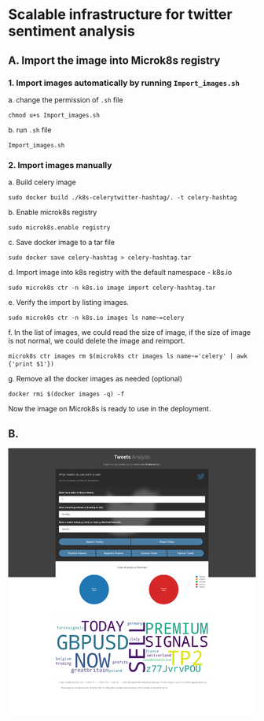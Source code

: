 # Scalable infrastructure for twitter sentiment analysis
## A. Import the image into Microk8s registry
### 1. Import images automatically by running `Import_images.sh`
a. change the permission of `.sh` file
```
chmod u+s Import_images.sh
```
b. run `.sh` file
```
Import_images.sh
```
### 2. Import images manually
a. Build celery image
```
sudo docker build ./k8s-celerytwitter-hashtag/. -t celery-hashtag
```
b. Enable microk8s registry
```
sudo microk8s.enable registry
```
c. Save docker image to a tar file
```
sudo docker save celery-hashtag > celery-hashtag.tar
```
d. Import image into k8s registry with the default namespace - k8s.io
```
sudo microk8s ctr -n k8s.io image import celery-hashtag.tar
```
e. Verify the import by listing images. 
```
sudo microk8s ctr -n k8s.io images ls name~=celery
```
f. In the list of images, we could read the size of image, if the size of image is not normal, we could delete the image and reimport.
```
microk8s ctr images rm $(microk8s ctr images ls name~='celery' | awk {'print $1'})
```
g. Remove all the docker images as needed (optional)
```
docker rmi $(docker images -q) -f
```
Now the image on Microk8s is ready to use in the deployment.

## B. 
![](website.png)
